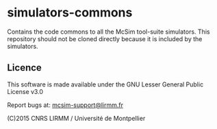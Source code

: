 # simulators-commons
Contains the code commons to all the McSim tool-suite simulators. This repository should not be cloned directly because it is included by the simulators.

## Licence

This software is made available under the  GNU Lesser General Public License v3.0

Report bugs at: mcsim-support@lirmm.fr  

(C)2015 CNRS LIRMM / Université de Montpellier
